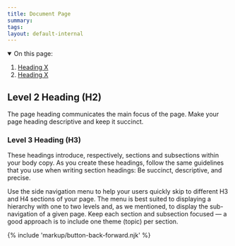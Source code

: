 ```yaml
---
title: Document Page
summary: 
tags:
layout: default-internal
---
```


<div class="container-fluid">
          <div class="row">
            <div class="col-12 col-lg-6">
              <div class="card">
  <div class="card-body">
    <details open="">
      <summary class="summary">On this page:</summary>
      <nav class="toc mt-2">
                <ol>
                    <li><a href="#">Heading X</a>
            		</li>
                    <li><a href="#">Heading X</a>
            		</li>
                </ol>
            </nav>
    </details>
  </div>
</div>
            </div>
          </div>
        </div>
        
<div class="content-container">
    <h2>Level 2 Heading (H2)</h2>
    <p>The page heading communicates the main focus of the page. Make your page heading descriptive and keep it succinct.</p>
    <h3>Level 3 Heading (H3)</h3>
    <p>These headings introduce, respectively, sections and subsections within your body copy. As you create these headings, follow the same guidelines that you use when writing section headings: Be succinct, descriptive, and precise.</p>
    <p>Use the side navigation menu to help your users quickly skip to different H3 and H4 sections of your page. The menu is best suited to displaying a hierarchy with one to two levels and, as we mentioned, to display the sub-navigation of a given page. Keep each section and subsection focused — a good approach is to include one theme (topic) per section.</p>
</div>

{% include 'markup/button-back-forward.njk' %}
